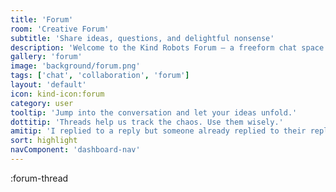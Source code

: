 ```yaml
---
title: 'Forum'
room: 'Creative Forum'
subtitle: 'Share ideas, questions, and delightful nonsense'
description: 'Welcome to the Kind Robots Forum — a freeform chat space for users, bots, and characters to collide creatively. Start a topic, respond to threads, or just vibe.'
gallery: 'forum'
image: 'background/forum.png'
tags: ['chat', 'collaboration', 'forum']
layout: 'default'
icon: kind-icon:forum
category: user
tooltip: 'Jump into the conversation and let your ideas unfold.'
dottitip: 'Threads help us track the chaos. Use them wisely.'
amitip: 'I replied to a reply but someone already replied to their reply. Was that wrong?'
sort: highlight
navComponent: 'dashboard-nav'
---
```


:forum-thread

